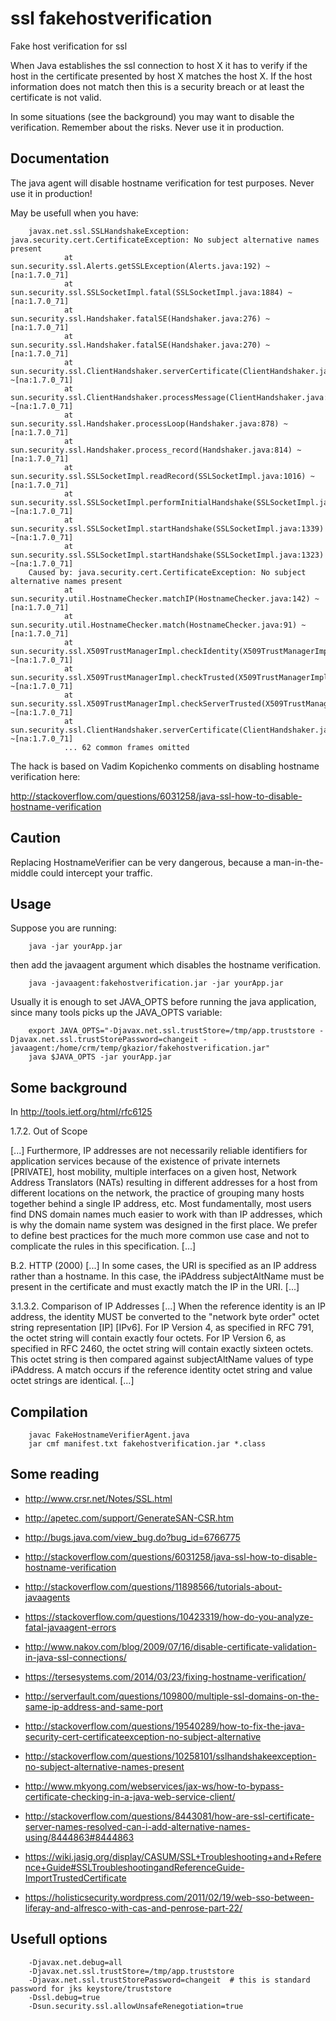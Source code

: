 # ssl fakehostverification

   Fake host verification for ssl
   
   When Java establishes the ssl connection to host X it has to verify if 
   the host in the certificate presented by host X matches the host X.
   If the host information does not match then this is a security breach or at least the certificate is not valid.
   
   In some situations (see the background) you may want to disable the verification.
   Remember about the risks. Never use it in production.
   
## Documentation

   The java agent will disable hostname verification for test purposes.
   Never use it in production!

   May be usefull when you have:
   
        javax.net.ssl.SSLHandshakeException: java.security.cert.CertificateException: No subject alternative names present
                at sun.security.ssl.Alerts.getSSLException(Alerts.java:192) ~[na:1.7.0_71]
                at sun.security.ssl.SSLSocketImpl.fatal(SSLSocketImpl.java:1884) ~[na:1.7.0_71]
                at sun.security.ssl.Handshaker.fatalSE(Handshaker.java:276) ~[na:1.7.0_71]
                at sun.security.ssl.Handshaker.fatalSE(Handshaker.java:270) ~[na:1.7.0_71]
                at sun.security.ssl.ClientHandshaker.serverCertificate(ClientHandshaker.java:1439) ~[na:1.7.0_71]
                at sun.security.ssl.ClientHandshaker.processMessage(ClientHandshaker.java:209) ~[na:1.7.0_71]
                at sun.security.ssl.Handshaker.processLoop(Handshaker.java:878) ~[na:1.7.0_71]
                at sun.security.ssl.Handshaker.process_record(Handshaker.java:814) ~[na:1.7.0_71]
                at sun.security.ssl.SSLSocketImpl.readRecord(SSLSocketImpl.java:1016) ~[na:1.7.0_71]
                at sun.security.ssl.SSLSocketImpl.performInitialHandshake(SSLSocketImpl.java:1312) ~[na:1.7.0_71]
                at sun.security.ssl.SSLSocketImpl.startHandshake(SSLSocketImpl.java:1339) ~[na:1.7.0_71]
                at sun.security.ssl.SSLSocketImpl.startHandshake(SSLSocketImpl.java:1323) ~[na:1.7.0_71]
        Caused by: java.security.cert.CertificateException: No subject alternative names present
                at sun.security.util.HostnameChecker.matchIP(HostnameChecker.java:142) ~[na:1.7.0_71]
                at sun.security.util.HostnameChecker.match(HostnameChecker.java:91) ~[na:1.7.0_71]
                at sun.security.ssl.X509TrustManagerImpl.checkIdentity(X509TrustManagerImpl.java:347) ~[na:1.7.0_71]
                at sun.security.ssl.X509TrustManagerImpl.checkTrusted(X509TrustManagerImpl.java:203) ~[na:1.7.0_71]
                at sun.security.ssl.X509TrustManagerImpl.checkServerTrusted(X509TrustManagerImpl.java:126) ~[na:1.7.0_71]
                at sun.security.ssl.ClientHandshaker.serverCertificate(ClientHandshaker.java:1421) ~[na:1.7.0_71]
                ... 62 common frames omitted

   The hack is based on Vadim Kopichenko comments on disabling hostname verification here:

   http://stackoverflow.com/questions/6031258/java-ssl-how-to-disable-hostname-verification


## Caution

   Replacing HostnameVerifier can be very dangerous, because a man-in-the-middle could intercept your traffic.

## Usage

   Suppose you are running:

        java -jar yourApp.jar

   then add the javaagent argument which disables the hostname verification.

        java -javaagent:fakehostverification.jar -jar yourApp.jar

   Usually it is enough to set JAVA_OPTS before running the java application, since many tools picks up the JAVA_OPTS variable:

        export JAVA_OPTS="-Djavax.net.ssl.trustStore=/tmp/app.truststore -Djavax.net.ssl.trustStorePassword=changeit -javaagent:/home/crm/temp/gkazior/fakehostverification.jar"
        java $JAVA_OPTS -jar yourApp.jar


## Some background

   In http://tools.ietf.org/html/rfc6125

   1.7.2.  Out of Scope

   [...]
   Furthermore, IP addresses are not necessarily
   reliable identifiers for application services because of the
   existence of private internets [PRIVATE], host mobility, multiple
   interfaces on a given host, Network Address Translators (NATs)
   resulting in different addresses for a host from different
   locations on the network, the practice of grouping many hosts
   together behind a single IP address, etc.  Most fundamentally,
   most users find DNS domain names much easier to work with than IP
   addresses, which is why the domain name system was designed in the
   first place.  We prefer to define best practices for the much more
   common use case and not to complicate the rules in this
   specification.
   [...]

   B.2.  HTTP (2000)
   [...]
   In some cases, the URI is specified as an IP address rather than a
   hostname.  In this case, the iPAddress subjectAltName must be present
   in the certificate and must exactly match the IP in the URI.
   [...]

   3.1.3.2.  Comparison of IP Addresses
   [...]
   When the reference identity is an IP address, the identity MUST be
   converted to the "network byte order" octet string representation
   [IP] [IPv6].  For IP Version 4, as specified in RFC 791, the octet
   string will contain exactly four octets.  For IP Version 6, as
   specified in RFC 2460, the octet string will contain exactly sixteen
   octets.  This octet string is then compared against subjectAltName
   values of type iPAddress.  A match occurs if the reference identity
   octet string and value octet strings are identical.
   [...]


## Compilation

        javac FakeHostnameVerifierAgent.java
        jar cmf manifest.txt fakehostverification.jar *.class

## Some reading

   * http://www.crsr.net/Notes/SSL.html
   * http://apetec.com/support/GenerateSAN-CSR.htm

   * http://bugs.java.com/view_bug.do?bug_id=6766775
   * http://stackoverflow.com/questions/6031258/java-ssl-how-to-disable-hostname-verification
   * http://stackoverflow.com/questions/11898566/tutorials-about-javaagents
   * https://stackoverflow.com/questions/10423319/how-do-you-analyze-fatal-javaagent-errors

   * http://www.nakov.com/blog/2009/07/16/disable-certificate-validation-in-java-ssl-connections/
   * https://tersesystems.com/2014/03/23/fixing-hostname-verification/
   * http://serverfault.com/questions/109800/multiple-ssl-domains-on-the-same-ip-address-and-same-port
   * http://stackoverflow.com/questions/19540289/how-to-fix-the-java-security-cert-certificateexception-no-subject-alternative
   * http://stackoverflow.com/questions/10258101/sslhandshakeexception-no-subject-alternative-names-present
   * http://www.mkyong.com/webservices/jax-ws/how-to-bypass-certificate-checking-in-a-java-web-service-client/
   * http://stackoverflow.com/questions/8443081/how-are-ssl-certificate-server-names-resolved-can-i-add-alternative-names-using/8444863#8444863

   * https://wiki.jasig.org/display/CASUM/SSL+Troubleshooting+and+Reference+Guide#SSLTroubleshootingandReferenceGuide-ImportTrustedCertificate
   * https://holisticsecurity.wordpress.com/2011/02/19/web-sso-between-liferay-and-alfresco-with-cas-and-penrose-part-22/

##  Usefull options

        -Djavax.net.debug=all
        -Djavax.net.ssl.trustStore=/tmp/app.truststore
        -Djavax.net.ssl.trustStorePassword=changeit  # this is standard password for jks keystore/truststore
        -Dssl.debug=true
        -Dsun.security.ssl.allowUnsafeRenegotiation=true

